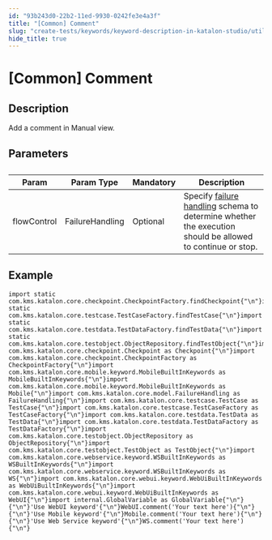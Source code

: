 ```yaml
---
id: "93b243d0-22b2-11ed-9930-0242fe3e4a3f"
title: "[Common] Comment"
slug: "create-tests/keywords/keyword-description-in-katalon-studio/utilities-keywords/common-comment"
hide_title: true
---
```


# <a id="id_0" class="anchor_top_offset"/><a id="ariaid-title1" class="anchor_top_offset"/>[Common] Comment


## <a id="id_0__id_1" class="anchor_top_offset"/>Description  

              
<p xmlns="http://www.w3.org/1999/xhtml" className="p">Add a comment in Manual view.</p> 
      

## <a id="id_0__id_2" class="anchor_top_offset"/>Parameters  

              
<table xmlns="http://www.w3.org/1999/xhtml" className="table anchor_top_offset" id="id_0__9f6c346f-a6a8-4b8b-8bd1-f9757e052af8"><caption /><thead className="thead"><tr className><th className="entry anchor_top_offset" id="id_0__9f6c346f-a6a8-4b8b-8bd1-f9757e052af8__entry__1">Param</th><th className="entry anchor_top_offset" id="id_0__9f6c346f-a6a8-4b8b-8bd1-f9757e052af8__entry__2">Param Type</th><th className="entry anchor_top_offset" id="id_0__9f6c346f-a6a8-4b8b-8bd1-f9757e052af8__entry__3">Mandatory</th><th className="entry anchor_top_offset" id="id_0__9f6c346f-a6a8-4b8b-8bd1-f9757e052af8__entry__4">Description</th></tr></thead><tbody className="tbody"><tr className><td className="entry" headers="id_0__9f6c346f-a6a8-4b8b-8bd1-f9757e052af8__entry__1 id_0__9f6c346f-a6a8-4b8b-8bd1-f9757e052af8__entry__2 id_0__9f6c346f-a6a8-4b8b-8bd1-f9757e052af8__entry__3 id_0__9f6c346f-a6a8-4b8b-8bd1-f9757e052af8__entry__4 ">flowControl</td><td className="entry" headers="id_0__9f6c346f-a6a8-4b8b-8bd1-f9757e052af8__entry__1 id_0__9f6c346f-a6a8-4b8b-8bd1-f9757e052af8__entry__2 id_0__9f6c346f-a6a8-4b8b-8bd1-f9757e052af8__entry__3 id_0__9f6c346f-a6a8-4b8b-8bd1-f9757e052af8__entry__4 ">FailureHandling</td><td className="entry" headers="id_0__9f6c346f-a6a8-4b8b-8bd1-f9757e052af8__entry__1 id_0__9f6c346f-a6a8-4b8b-8bd1-f9757e052af8__entry__2 id_0__9f6c346f-a6a8-4b8b-8bd1-f9757e052af8__entry__3 id_0__9f6c346f-a6a8-4b8b-8bd1-f9757e052af8__entry__4 ">Optional</td><td className="entry" headers="id_0__9f6c346f-a6a8-4b8b-8bd1-f9757e052af8__entry__1 id_0__9f6c346f-a6a8-4b8b-8bd1-f9757e052af8__entry__2 id_0__9f6c346f-a6a8-4b8b-8bd1-f9757e052af8__entry__3 id_0__9f6c346f-a6a8-4b8b-8bd1-f9757e052af8__entry__4 ">Specify <a className="xref" href="/docs/maintain/configure-failure-handling-settings-in-katalon-studio">failure handling</a> schema to         determine whether the execution should be allowed to continue or         stop.</td></tr></tbody></table> 
      

## <a id="id_0__id_3" class="anchor_top_offset"/>Example 

                      
<pre xmlns="http://www.w3.org/1999/xhtml" className="pre codeblock"><code>import static com.kms.katalon.core.checkpoint.CheckpointFactory.findCheckpoint{"\n"}import static com.kms.katalon.core.testcase.TestCaseFactory.findTestCase{"\n"}import static com.kms.katalon.core.testdata.TestDataFactory.findTestData{"\n"}import static com.kms.katalon.core.testobject.ObjectRepository.findTestObject{"\n"}import com.kms.katalon.core.checkpoint.Checkpoint as Checkpoint{"\n"}import com.kms.katalon.core.checkpoint.CheckpointFactory as CheckpointFactory{"\n"}import com.kms.katalon.core.mobile.keyword.MobileBuiltInKeywords as MobileBuiltInKeywords{"\n"}import com.kms.katalon.core.mobile.keyword.MobileBuiltInKeywords as Mobile{"\n"}import com.kms.katalon.core.model.FailureHandling as FailureHandling{"\n"}import com.kms.katalon.core.testcase.TestCase as TestCase{"\n"}import com.kms.katalon.core.testcase.TestCaseFactory as TestCaseFactory{"\n"}import com.kms.katalon.core.testdata.TestData as TestData{"\n"}import com.kms.katalon.core.testdata.TestDataFactory as TestDataFactory{"\n"}import com.kms.katalon.core.testobject.ObjectRepository as ObjectRepository{"\n"}import com.kms.katalon.core.testobject.TestObject as TestObject{"\n"}import com.kms.katalon.core.webservice.keyword.WSBuiltInKeywords as WSBuiltInKeywords{"\n"}import com.kms.katalon.core.webservice.keyword.WSBuiltInKeywords as WS{"\n"}import com.kms.katalon.core.webui.keyword.WebUiBuiltInKeywords as WebUiBuiltInKeywords{"\n"}import com.kms.katalon.core.webui.keyword.WebUiBuiltInKeywords as WebUI{"\n"}import internal.GlobalVariable as GlobalVariable{"\n"}{"\n"}'Use WebUI keyword'{"\n"}WebUI.comment('Your text here'){"\n"}{"\n"}'Use Mobile keyword'{"\n"}Mobile.comment('Your text here'){"\n"}{"\n"}'Use Web Service keyword'{"\n"}WS.comment('Your text here'){"\n"}</code></pre> 
            
